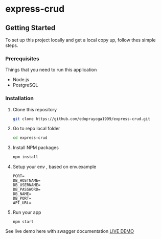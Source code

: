 # express-crud

<!-- GETTING STARTED -->
## Getting Started

To set up this project locally and get a local copy up, follow thes simple steps.

### Prerequisites

Things that you need to run this application
* Node.js
* PostgreSQL
  
### Installation

1. Clone this repository
   ```sh
   git clone https://github.com/edoprayoga1999/express-crud.git
   ```
2. Go to repo local folder
   ```sh
   cd express-crud
   ```
3. Install NPM packages
   ```sh
   npm install
   ```
4. Setup your env , based on env.example
   ```
   PORT=
   DB_HOSTNAME=
   DB_USERNAME=
   DB_PASSWORD=
   DB_NAME=
   DB_PORT=
   API_URL=
   ```
5. Run your app
   ```
   npm start
   ```

See live demo here with swagger documentation <a href="https://express-crud-exmple.herokuapp.com/api-docs">LIVE DEMO</a>
